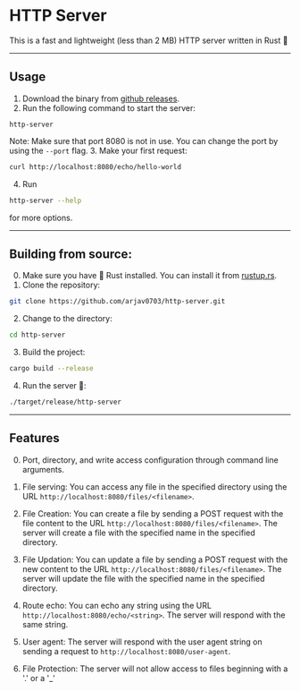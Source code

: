 # HTTP Server

This is a fast and lightweight (less than 2 MB) HTTP server written in Rust 🦀

--- 
## Usage
1. Download the binary from [github releases](https://github.com/arjav0703/http-server/releases/).
2. Run the following command to start the server:
```
http-server
```
Note: Make sure that port 8080 is not in use. You can change the port by using the `--port` flag.
3. Make your first request:
```bash
curl http://localhost:8080/echo/hello-world
```

4. Run 
```bash 
http-server --help
```
for more options.

---

## Building from source:
0. Make sure you have 🦀 Rust installed. You can install it from [rustup.rs](https://rustup.rs/).
1. Clone the repository:
```bash
git clone https://github.com/arjav0703/http-server.git
```
2. Change to the directory:
```bash
cd http-server
```
3. Build the project:
```bash
cargo build --release
```
4. Run the server 🚀:
```bash
./target/release/http-server
```

---

## Features
0. Port, directory, and write access configuration through command line arguments.
1. File serving:
    You can access any file in the specified directory using the URL `http://localhost:8080/files/<filename>`.

2. File Creation:
    You can create a file by sending a POST request with the file content to the URL `http://localhost:8080/files/<filename>`. The server will create a file with the specified name in the specified directory.

3. File Updation:
    You can update a file by sending a POST request with the new content to the URL `http://localhost:8080/files/<filename>`. The server will update the file with the specified name in the specified directory.

4. Route echo:
    You can echo any string using the URL `http://localhost:8080/echo/<string>`. The server will respond with the same string.

5. User agent:
    The server will respond with the user agent string on sending a request to `http://localhost:8080/user-agent`.

6. File Protection: 
    The server will not allow access to files beginning with a '.' or a '_'

